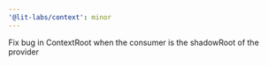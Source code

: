 ```yaml
---
'@lit-labs/context': minor
---
```


Fix bug in ContextRoot when the consumer is the shadowRoot of the provider
